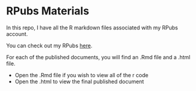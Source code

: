 # RPubs Materials

In this repo, I have all the R markdown files associated with my RPubs account.

You can check out my RPubs [here](https://rpubs.com/jsloane).

For each of the published documents, you will find an .Rmd file and a .html file. 
- Open the .Rmd file if you wish to view all of the r code
- Open the .html to view the final published document
